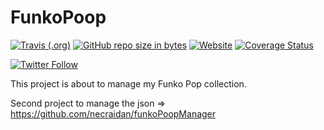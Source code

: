 # FunkoPoop

[![Travis (.org)](https://img.shields.io/travis/rust-lang/rust.svg?style=for-the-badge)](https://travis-ci.org/necraidan/funkoPoop)
[![GitHub repo size in bytes](https://img.shields.io/github/repo-size/badges/shields.svg?style=for-the-badge)](https://github.com/necraidan/funkoPoop)
[![Website](https://img.shields.io/website-up-down-green-red/https/shields.io.svg?label=FunkoPoop&style=for-the-badge)](http://necraidan.com/funkoPoop)
[![Coverage Status](https://coveralls.io/repos/github/necraidan/funkoPoop/badge.svg?branch=dev)](https://coveralls.io/github/necraidan/funkoPoop?branch=dev)

[![Twitter Follow](https://img.shields.io/twitter/follow/necraidan.svg?label=Follow&style=social)](https://twitter.com/necraidan)



This project is about to manage my Funko Pop collection.

Second project to manage the json => https://github.com/necraidan/funkoPoopManager
